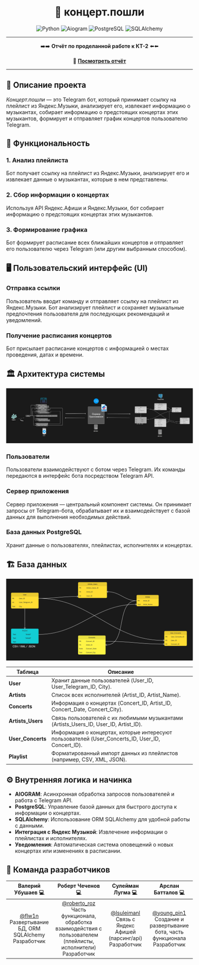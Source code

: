 <h1 align="center">🎵 концерт.пошли</h1>

<div align="center">

![Python](https://img.shields.io/badge/Python-3776AB?style=for-the-badge&logo=python&logoColor=white)
![Aiogram](https://img.shields.io/badge/Aiogram-000000?style=for-the-badge&logo=python&logoColor=white)
![PostgreSQL](https://img.shields.io/badge/PostgreSQL-4169E1?style=for-the-badge&logo=postgresql&logoColor=white)
![SQLAlchemy](https://img.shields.io/badge/SQLAlchemy-000000?style=for-the-badge&logo=sqlalchemy&logoColor=white)

</div>

---

<p align="center">
  ➡️➡️ <strong>Отчёт по проделанной работе к КТ-2</strong> ⬅️⬅️  
  <br><br>
  📄 <a href="./REPORT.md"><strong>Посмотреть отчёт</strong></a>
</p>

---


## 📄 Описание проекта

*Концерт.пошли* — это Telegram бот, который принимает ссылку на плейлист из Яндекс.Музыки, анализирует его, извлекает информацию о музыкантах, собирает информацию о предстоящих концертах этих музыкантов, формирует и отправляет график концертов пользователю Telegram.

## 🎯 Функциональность

### 1. Анализ плейлиста
Бот получает ссылку на плейлист из Яндекс.Музыки, анализирует его и извлекает данные о музыкантах, которые в нем представлены.

### 2. Сбор информации о концертах
Используя API Яндекс.Афиши и Яндекс.Музыки, бот собирает информацию о предстоящих концертах этих музыкантов.

### 3. Формирование графика
Бот формирует расписание всех ближайших концертов и отправляет его пользователю через Telegram (или другим выбранным способом).


## 🖥️ Пользовательский интерфейс (UI)

### Отправка ссылки
Пользователь вводит команду и отправляет ссылку на плейлист из Яндекс.Музыки. Бот анализирует плейлист и сохраняет музыкальные предпочтения пользователя для последующих рекомендаций и уведомлений.

### Получение расписания концертов
Бот присылает расписание концертов с информацией о местах проведения, датах и времени.

## 🏛️ Архитектура системы

![Диаграмма архитектуры](architecture-diagram.jpg)

### Пользователи
Пользователи взаимодействуют с ботом через Telegram. Их команды передаются в интерфейс бота посредством Telegram API.

### Сервер приложения
Сервер приложения — центральный компонент системы. Он принимает запросы от Telegram-бота, обрабатывает их и взаимодействует с базой данных для выполнения необходимых действий.

### База данных PostgreSQL
Хранит данные о пользователях, плейлистах, исполнителях и концертах.


## 🏗️ База данных
![Диаграмма архитектуры](dataBaseFinal.jpg)


| Таблица          | Описание                                                                                   |
|------------------|--------------------------------------------------------------------------------------------|
| **User**         | Хранит данные пользователей (User_ID, User_Telegram_ID, City).                             |
| **Artists**      | Список всех исполнителей (Artist_ID, Artist_Name).                                         |
| **Concerts**     | Информация о концертах (Concert_ID, Artist_ID, Concert_Date, Concert_City).                 |
| **Artists_Users**| Связь пользователей с их любимыми музыкантами (Artists_Users_ID, User_ID, Artist_ID).       |
| **User_Concerts**| Информация о концертах, которые интересуют пользователей (User_Concerts_ID, User_ID, Concert_ID). |
| **Playlist**     | Форматированный импорт данных из плейлистов (например, CSV, XML, JSON).                    |

## ⚙️ Внутренняя логика и начинка

- **AIOGRAM**: Асинхронная обработка запросов пользователей и работа с Telegram API.
- **PostgreSQL**: Управление базой данных для быстрого доступа к информации о концертах.
- **SQLAlchemy**: Использование ORM SQLAlchemy для удобной работы с данными.
- **Интеграция с Яндекс Музыкой**: Извлечение информации о плейлистах и исполнителях.
- **Уведомления**: Автоматическая система оповещений о новых концертах или изменениях в расписании.


## 👥 Команда разработчиков

| Валерий Убушаев 💻 | Роберт Чеченов 💻 | Сулейман Лугма 💻 | Арслан Батталов 💻 |
|:----------------:|:--------------:|:--------------:|:---------------:|
| [@flw1n](https://t.me/flw1n)<br>Развертывание БД, ORM SQLAlchemy<br>Разработчик | [@roberto_roz](https://t.me/roberto_roz)<br>Часть функционала, обработка взаимодействия с пользователем (плейлисты, исполнители)<br>Разработчик | [@lsuleimanl](https://t.me/lsuleimanl)<br>Связь с Яндекс Афишей (парсинг/api)<br>Разработчик | [@young_pin1](https://t.me/young_pin1)<br>Создание и развертывание бота, часть функционала<br>Разработчик |
